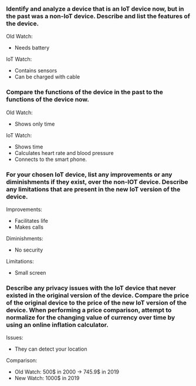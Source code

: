### Identify and analyze a device that is an IoT device now, but in the past was a non-IoT device. Describe and list the features of the device.

Old Watch: 
  - Needs battery

IoT Watch: 
  - Contains sensors
  - Can be charged with cable

### Compare the functions of the device in the past to the functions of the device now.

Old Watch: 
- Shows only time

IoT Watch: 
- Shows time
- Calculates heart rate and blood pressure
- Connects to the smart phone.

### For your chosen IoT device, list any improvements or any diminishments if they exist, over the non-IOT device. Describe any limitations that are present in the new IoT version of the device.

Improvements:
- Facilitates life
- Makes calls

Diminishments:
- No security

Limitations:
- Small screen

### Describe any privacy issues with the IoT device that never existed in the original version of the device. Compare the price of the original device to the price of the new IoT version of the device. When performing a price comparison, attempt to normalize for the changing value of currency over time by using an online inflation calculator.

Issues:
- They can detect your location

Comparison:
- Old Watch: 500$ in 2000 -> 745.9$ in 2019
- New Watch: 1000$ in 2019
